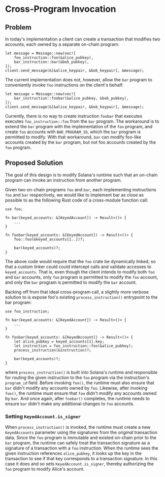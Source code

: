 # Cross-Program Invocation

## Problem

In today's implementation a client can create a transaction that modifies two
accounts, each owned by a separate on-chain program:

```rust,ignore
let message = Message::new(vec![
    foo_instruction::foo(&alice_pubkey),
    bar_instruction::bar(&bob_pubkey),
]);
client.send_message(&[&alice_keypair, &bob_keypair], &message);
```

The current implementation does not, however, allow the `bar` program to
conveniently invoke `foo` instructions on the client's behalf:

```rust,ignore
let message = Message::new(vec![
    bar_instruction::foobar(&alice_pubkey, &bob_pubkey),
]);
client.send_message(&[&alice_keypair, &bob_keypair], &message);
```

Currently, there is no way to create instruction `foobar` that executes executes
`foo_instruction::foo` from the `bar` program. The workaround is to extend the
`bar` program with the implementation of the `foo` program, and create `foo`
accounts with `BAR_PROGRAM_ID`, which the `bar` program is permitted to modify.
With that workaround, `bar` can modify foo-like accounts created by the `bar`
program, but not foo accounts created by the `foo` program.


## Proposed Solution

The goal of this design is to modify Solana's runtime such that an on-chain
program can invoke an instruction from another program.

Given two on-chain programs `foo` and `bar`, each implementing instructions
`foo` and `bar` respectively, we would like to implement bar as close as
possible to as the following Rust code of a cross-module function call:

```rust,ignore
use foo;

fn bar(keyed_accounts: &[KeyedAccount]) -> Result<()> {
    ...
}

fn foobar(keyed_accounts: &[KeyedAccount]) -> Result<()> {
    foo::foo(&keyed_accounts[1..])?;

    bar(keyed_accounts)?;
}
```

The above code would require that the `foo` crate be dynamically
linked, so that a custom linker could could intercept calls and
validate accesses to `keyed_accounts`. That is, even though the client
intends to modify both `foo` and `bar` accounts, only `foo` program is
permitted to modify the `foo` account, and only the `bar` program is
permitted to modify the `bar` account.

Backing off from that ideal cross-program call, a slightly more
verbose solution to is expose foo's existing `process_instruction()`
entrypoint to the bar program:

```rust,ignore
use foo_instruction;

fn bar(keyed_accounts: &[KeyedAccount]) -> Result<()> {
    ...
}

fn foobar(keyed_accounts: &[KeyedAccount]) -> Result<()> {
    let alice_pubkey = keyed_accounts[1].key;
    let instruction = foo_instruction::foo(&alice_pubkey);
    process_instruction(&instruction)?;

    bar(keyed_accounts)?;
}
```

where `process_instruction()` is built into Solana's runtime and responsible
for routing the given instruction to the `foo` program via the instruction's
`program_id` field. Before invoking `foo()`, the runtime must also ensure
that `bar` didn't modify any accounts owned by `foo`. Likewise, after invoking
`foo()`, the runtime must ensure that `foo` didn't modify any accounts owned
by `bar`. And once again, after `foobar()` completes, the runtime needs to ensure
`bar` didn't make any additional changes to `foo` accounts.

### Setting `KeyedAccount.is_signer`

When `process_instruction()` is invoked, the runtime must create a new
`KeyedAccounts` parameter using the signatures from the *original* transaction
data. Since the `foo` program is immutable and existed on-chain prior to the
`bar` program, the runtime can safely treat the transaction signature as a
signature of a transaction with a `foo` instruction. When the runtime sees the
given instruction references `alice_pubkey`, it looks up the key in the
transaction to see if that key corresponds to a transaction signature. In this
case it does and so sets `KeyedAccount.is_signer`, thereby authorizing the
`foo` program to modify Alice's account.
